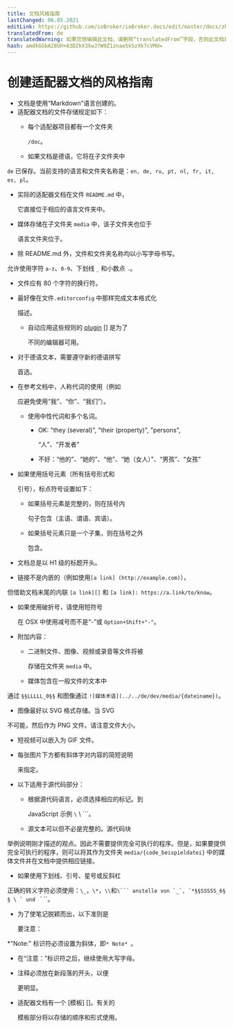 ```yaml
---
title: 文档风格指南
lastChanged: 06.05.2021
editLink: https://github.com/ioBroker/ioBroker.docs/edit/master/docs/zh-cn/dev/adapterdocstyleguide.md
translatedFrom: de
translatedWarning: 如果您想编辑此文档，请删除“translatedFrom”字段，否则此文档将再次自动翻译
hash: amdkGGbA28UH+A3DZkX3kwJ7W9Z1znae5k5zXk7cVMU=
---
```

# 创建适配器文档的风格指南
* 文档是使用“Markdown”语言创建的。
* 适配器文档的文件存储规定如下：
  * 每个适配器项目都有一个文件夹

    `/doc`。

  * 如果文档是德语，它将在子文件夹中

`de` 已保存。当前支持的语言和文件夹名称是：`en, de, ru, pt, nl, fr, it, es, pl`。

  * 实际的适配器文档在文件 `README.md` 中，

    它直接位于相应的语言文件夹中。

  * 媒体存储在子文件夹 `media` 中，该子文件夹也位于

    语言文件夹位于。

  * 除 README.md 外，文件和文件夹名称均以小写字母书写。

允许使用字符 `a-z`、`0-9`、下划线 `_` 和小数点 `.`。

* 文件应有 80 个字符的换行符。
* 最好像在文件`.editorconfig` 中那样完成文本格式化

  描述。

  * 自动应用这些规则的 [plugin] [] 是为了

    不同的编辑器可用。

* 对于德语文本，需要遵守新的德语拼写

  首选。

* 在参考文档中，人称代词的使用（例如

  应避免使用“我”、“你”、“我们”）。

  * 使用中性代词和多个名词。
    * OK: "they (several)", "their (property)", "persons",

      “人”、“开发者”

    * 不好：“他的”、“她的”、“他”、“她（女人）”、“男孩”、“女孩”
* 如果使用括号元素（所有括号形式和

  引号），标点符号设置如下：

  * 如果括号元素是完整的，则在括号内

    句子包含（主语、谓语、宾语）。

  * 如果括号元素只是一个子集，则在括号之外

    包含。

* 文档总是以 H1 级的标题开头。
* 链接不是内嵌的（例如使用`[a link] (http://example.com)`），

但借助文档末尾的内联 `[a link][]` 和 `[a link]: https://a.link/to/know`。

* 如果使用破折号，请使用短符号

  在 OSX 中使用减号而不是“-”或 `Option+Shift+"-"`。

* 附加内容：
  * 二进制文件、图像、视频或录音等文件将被

    存储在文件夹 `media` 中。

  * 媒体包含在一般文件的文本中

通过 `§§LLLLL_0§§` 和图像通过 `![媒体术语](../../de/dev/media/{dateiname})`。

  * 图像最好以 SVG 格式存储。当 SVG

不可能，然后作为 PNG 文件。请注意文件大小。

  * 短视频可以嵌入为 GIF 文件。
  * 每张图片下方都有斜体字对内容的简短说明

    来指定。

* 以下适用于源代码部分：
  * 根据源代码语言，必须选择相应的标记。到

    JavaScript 示例 `\` \ `\``。

  * 源文本可以但不必是完整的。源代码块

举例说明刚才描述的观点。因此不需要提供完全可执行的程序。但是，如果要提供完全可执行的程序，则可以将其作为文件夹 `media/{code_beispieldatei}` 中的媒体文件并在文档中提供相应链接。

* 如果使用下划线、引号、星号或反斜杠

正确的转义字符必须使用：`\_`，`\*`，`\\`和``\``` anstelle von `_`, `*§§SSSSS_6§ § \ ` und `` ` ``。

* 为了使笔记脱颖而出，以下准则是

  要注意：

 *"Note:" 标识符必须设置为斜体，即`* Note* `。
  * 在“注意：”标识符之后，继续使用大写字母。
  * 注释必须放在新段落的开头，以便

    更明显。

* 适配器文档有一个 [模板] []。有关的

  模板部分将以存储的顺序和形式使用。

[Plugin]: http://editorconfig.org/#download

[Vorlage]: dev/adaptertemplate